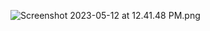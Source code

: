 ![Screenshot 2023-05-12 at 12.41.48 PM.png](..%2F..%2F..%2F..%2F..%2F..%2F..%2FDesktop%2FScreenshot%202023-05-12%20at%2012.41.48%20PM.png)
